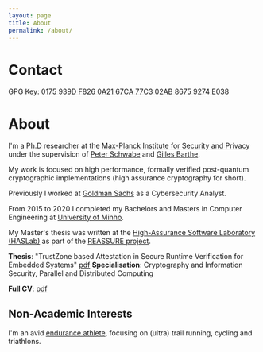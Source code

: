 ```yaml
---
layout: page
title: About
permalink: /about/
---
```


# Contact
GPG Key: [0175 939D F826 0A21 67CA  77C3 02AB 8675 9274 E038](assets/miguelq.asc)

# About

I'm a Ph.D researcher at the [Max-Planck Institute for Security and Privacy](https://www.mpi-sp.org/) under the supervision
of [Peter Schwabe](https://cryptojedi.org/peter/index.shtml) and [Gilles Barthe](https://gbarthe.github.io/).

My work is focused on high performance, formally verified post-quantum cryptographic implementations (high assurance cryptography for short).

Previously I worked at [Goldman Sachs](https://www.goldmansachs.com/) as a Cybersecurity Analyst.

From 2015 to 2020 I completed my Bachelors and Masters in Computer Engineering at [University of Minho](https://www.uminho.pt/EN).

My Master's thesis was written at the [High-Assurance Software Laboratory (HASLab)](https://haslab.uminho.pt/) as part of the
[REASSURE project](http://www.cister.isep.ipp.pt/projects/reassure).

**Thesis**: "TrustZone based Attestation in Secure Runtime Verification for Embedded Systems"
  [pdf](assets/dissertation.pdf)
**Specialisation**: Cryptography and Information Security, Parallel and Distributed Computing

**Full CV**: [pdf](assets/Short_CV.pdf)

## Non-Academic Interests
I'm an avid [endurance athlete](https://www.strava.com/athletes/4564921/), focusing on (ultra)
trail running, cycling and triathlons.
